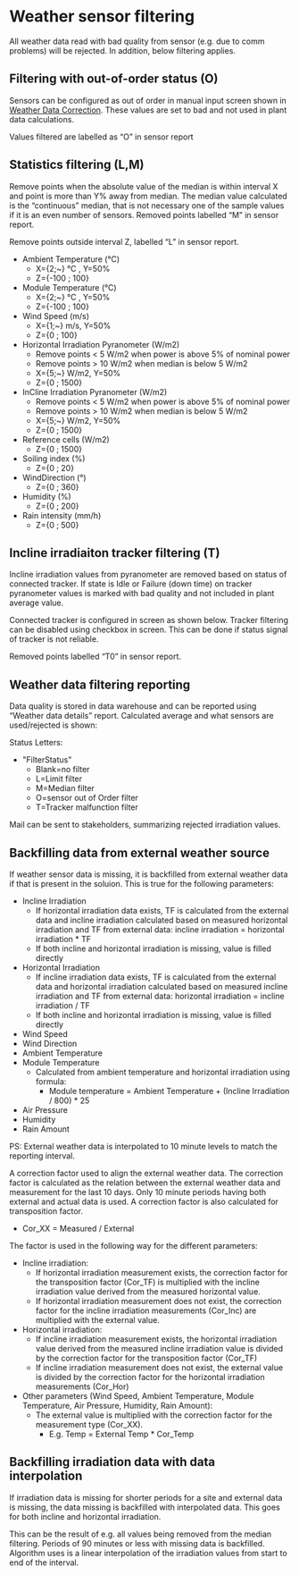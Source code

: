# Weather sensor filtering

All weather data read with bad quality from sensor (e.g. due to comm problems) will be rejected. In addition, below filtering applies.

##	Filtering with out-of-order status (O)
Sensors can be configured as out of order in manual input screen shown in [Weather Data Correction](../../user_interfaces/manual/weather_data_correction.md). These values are set to bad and not used in plant data calculations.

Values filtered are labelled as “O” in sensor report

## Statistics filtering (L,M)
Remove points when the absolute value of the median is within interval X and point is more than Y% away from median. The median value calculated is the “continuous” median, that is not necessary one of the sample values if it is an even number of sensors. Removed points labelled “M” in sensor report.

Remove points outside interval Z, labelled “L” in sensor report.
- Ambient Temperature (°C)
    - X={2;~} °C , Y=50%
    - Z={-100 ; 100}
- Module Temperature  (°C)
    - X={2;~} °C , Y=50%
    - Z={-100 ; 100}
- Wind Speed (m/s)
    - X={1;~}  m/s, Y=50%
    - Z={0 ; 100}
- Horizontal Irradiation Pyranometer (W/m2)
    - Remove points < 5 W/m2 when power is above 5% of nominal power
    - Remove points > 10 W/m2 when median is below 5 W/m2
    - X={5;~}  W/m2, Y=50%
    - Z={0 ; 1500}
- InCline Irradiation Pyranometer (W/m2)
    - Remove points < 5 W/m2 when power is above 5% of nominal power
    - Remove points > 10 W/m2 when median is below 5 W/m2
    - X={5;~}  W/m2, Y=50%
    - Z={0 ; 1500}
- Reference cells  (W/m2)
    - Z={0 ; 1500}
- Soiling index (%)
    - Z={0 ; 20}
- WindDirection (°)
    - Z={0 ; 360}
- Humidity (%)
    - Z={0 ; 200}
- Rain intensity (mm/h)
    - Z={0 ; 500}

##	Incline irradiaiton tracker filtering (T)
Incline irradiation values from pyranometer are removed based on status of connected tracker. If state is Idle or Failure (down time) on tracker pyranometer values is marked with bad quality and not included in plant average value. 

Connected tracker is configured in screen as shown below. Tracker filtering can be disabled using checkbox in screen. This can be done if status signal of tracker is not reliable.

Removed points labelled “T0” in sensor report.

##	Weather data filtering reporting 
Data quality is stored in data warehouse and can be reported using “Weather data details” report.
Calculated average and what sensors are used/rejected is shown:

Status Letters:
- "FilterStatus"
    - Blank=no filter
    - L=Limit filter
    - M=Median filter
    - O=sensor out of Order filter
    - T=Tracker malfunction filter

Mail can be sent to stakeholders, summarizing rejected irradiation values.

##	Backfilling data from external weather source
If weather sensor data is missing, it is backfilled from external weather data if that is present in the soluion. This is true for the following parameters:

- Incline Irradiation
    - If horizontal irradiation data exists, TF is calculated from the external data and incline irradiation calculated based on measured horizontal irradiation and TF from external data: incline irradiation = horizontal irradiation * TF
    - If both incline and horizontal irradiation is missing, value is filled directly
- Horizontal Irradiation
    - If incline irradiation data exists, TF is calculated from the external data and horizontal irradiation calculated based on measured incline irradiation and TF from external data: horizontal irradiation = incline irradiation / TF
    - If both incline and horizontal irradiation is missing, value is filled directly
- Wind Speed
- Wind Direction
- Ambient Temperature
- Module Temperature
    - Calculated from ambient temperature and horizontal irradiation using formula: 
        - Module temperature = Ambient Temperature + (Incline Irradiation / 800) * 25
- Air Pressure
- Humidity
- Rain Amount

PS: External weather data is interpolated to 10 minute levels to match the reporting interval.

A correction factor used to align the external weather data. The correction factor is calculated as the relation between the external weather data and measurement for the last 10 days. Only 10 minute periods having both external and actual data is used.
A correction factor is also calculated for transposition factor.
- Cor_XX = Measured / External

The factor is used in the following way for the different parameters:
- Incline irradiation:
    - If horizontal irradiation measurement exists, the correction factor for the transposition factor (Cor_TF) is multiplied with the incline irradiation value derived from the measured horizontal value.
    - If horizontal irradiation measurement does not exist, the correction factor for the incline irradiation measurements (Cor_Inc) are multiplied with the external value. 
- Horizontal irradiation:
    - If incline irradiation measurement exists, the horizontal irradiation value derived from the measured incline irradiation value is divided by the correction factor for the transposition factor (Cor_TF)
    - If incline irradiation measurement does not exist, the external value is divided by the correction factor for the horizontal irradiation measurements (Cor_Hor)
- Other parameters (Wind Speed, Ambient Temperature, Module Temperature, Air Pressure, Humidity, Rain Amount):
    - The external value is multiplied with the correction factor for the measurement type (Cor_XX). 
        - E.g. Temp = External Temp * Cor_Temp

##	Backfilling irradiation data with data interpolation
If irradiation data is missing for shorter periods for a site and external data is missing, the data missing is backfilled with interpolated data. This goes for both incline and horizontal irradiation.

This can be the result of e.g. all values being removed from the median filtering.
Periods of 90 minutes or less with missing data is backfilled.
Algorithm uses is a linear interpolation of the irradiation values from start to end of the interval.
